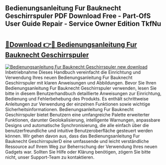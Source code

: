 ## Bedienungsanleitung Fur Bauknecht Geschirrspuler PDF Download Free - Part-OfS User Guide Repair - Service Owner Edition TkfNu

# <h2><a href="http://df23ih.blite.top/?on=Bedienungsanleitung+Fur+Bauknecht+Geschirrspuler">🔗Download 👉🔴 Bedienungsanleitung Fur Bauknecht Geschirrspuler</a></h2>

[![Bedienungsanleitung Fur Bauknecht Geschirrspuler new download](https://i.imgur.com/lujVjoI.png)](http://df23ih.blite.top/?on=Bedienungsanleitung+Fur+Bauknecht+Geschirrspuler)
Inbetriebnahme Dieses Handbuch vereinfacht die Einrichtung und Verwendung Ihres neuen Bedienungsanleitung Fur Bauknecht Geschirrspuler mit klaren Anweisungen und Abbildungen. Bevor Sie Ihren Bedienungsanleitung Fur Bauknecht Geschirrspuler verwenden, lesen Sie bitte in diesem Benutzerhandbuch detaillierte Anweisungen zur Einrichtung, Bedienung und Fehlerbehebung des Produkts. Es enthält schrittweise Anleitungen zur Verwendung der einzelnen Funktionen sowie wichtige Sicherheitsinformationen. Bedienungsanleitung Fur Bauknecht Geschirrspuler bietet Benutzern eine umfangreiche Palette erweiterter Funktionen, darunter Geolokalisierung, intelligente Warnungen, anpassbare Designs und automatische Synchronisierung, die alle einfach über die benutzerfreundliche und intuitive Benutzeroberfläche gesteuert werden können. Wir gehen davon aus, dass das Bedienungsanleitung Fur Bauknecht GeschirrspulerD eine umfassende und leicht verständliche Ressource auf Ihrem Weg zur Beherrschung der Verwendung Ihres neuen Gadgets war. Sollten Sie Hilfe oder Klärung benötigen, zögern Sie bitte nicht, unser Support-Team zu kontaktieren.
